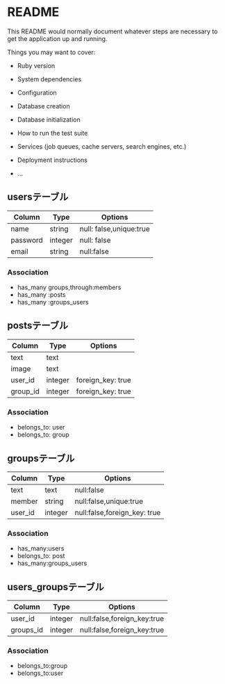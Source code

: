 # README

This README would normally document whatever steps are necessary to get the
application up and running.

Things you may want to cover:

* Ruby version

* System dependencies

* Configuration

* Database creation

* Database initialization

* How to run the test suite

* Services (job queues, cache servers, search engines, etc.)

* Deployment instructions

* ...

## usersテーブル

|Column|Type|Options|
|------|----|-------|
|name|string|null: false,unique:true|
|password|integer|null: false|
|email|string|null:false|

### Association
- has_many groups,through:members
- has_many :posts
- has_many :groups_users

## postsテーブル

|Column|Type|Options|
|------|----|-------|
|text|text||
|image|text||
|user_id|integer|foreign_key: true|
|group_id|integer|foreign_key: true|

### Association

- belongs_to: user
- belongs_to: group

## groupsテーブル

|Column|Type|Options|
|------|----|-------|
|text|text|null:false|
|member|string|null:false,unique:true|
|user_id|integer|null:false,foreign_key: true|

### Association

- has_many:users
- belongs_to: post
- has_many:groups_users 

## users_groupsテーブル

|Column|Type|Options|
|------|----|-------|
|user_id|integer|null:false,foreign_key:true|
|groups_id|integer|null:false,foreign_key:true|
### Association

- belongs_to:group 
- belongs_to:user


